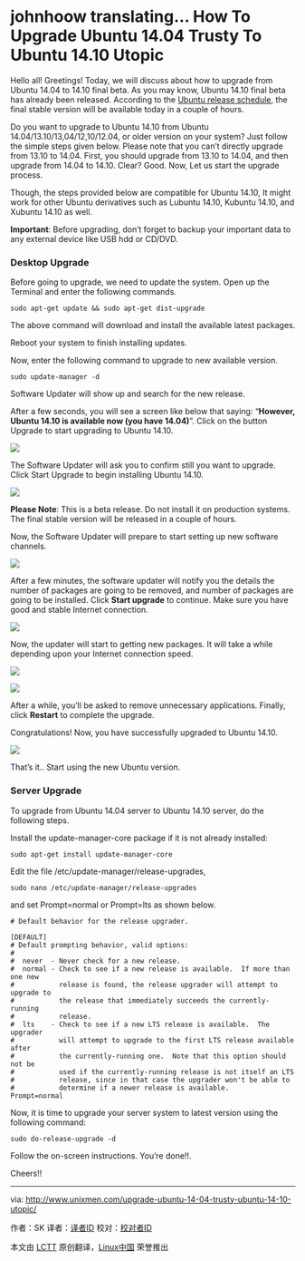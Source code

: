 johnhoow translating...
How To Upgrade Ubuntu 14.04 Trusty To Ubuntu 14.10 Utopic
================================================================================
Hello all! Greetings! Today, we will discuss about how to upgrade from Ubuntu 14.04 to 14.10 final beta. As you may know, Ubuntu 14.10 final beta has already been released. According to the [Ubuntu release schedule][1], the final stable version will be available today in a couple of hours.

Do you want to upgrade to Ubuntu 14.10 from Ubuntu 14.04/13.10/13,04/12,10/12.04, or older version on your system? Just follow the simple steps given below. Please note that you can’t directly upgrade from 13.10 to 14.04. First, you should upgrade from 13.10 to 14.04, and then upgrade from 14.04 to 14.10. Clear? Good. Now, Let us start the upgrade process.

Though, the steps provided below are compatible for Ubuntu 14.10, It might work for other Ubuntu derivatives such as Lubuntu 14.10, Kubuntu 14.10, and Xubuntu 14.10 as well.

**Important**: Before upgrading, don’t forget to backup your important data to any external device like USB hdd or CD/DVD.

### Desktop Upgrade ###

Before going to upgrade, we need to update the system. Open up the Terminal and enter the following commands.

    sudo apt-get update && sudo apt-get dist-upgrade

The above command will download and install the available latest packages.

Reboot your system to finish installing updates.

Now, enter the following command to upgrade to new available version.

    sudo update-manager -d

Software Updater will show up and search for the new release.

After a few seconds, you will see a screen like below that saying: “**However, Ubuntu 14.10 is available now (you have 14.04)**”. Click on the button Upgrade to start upgrading to Ubuntu 14.10.

![](http://180016988.r.cdn77.net/wp-content/uploads/2014/10/Software-Updater_001.png)

The Software Updater will ask you to confirm still you want to upgrade. Click Start Upgrade to begin installing Ubuntu 14.10.

![](http://180016988.r.cdn77.net/wp-content/uploads/2014/10/Release-Notes_002.png)

**Please Note**: This is a beta release. Do not install it on production systems. The final stable version will be released in a couple of hours.

Now, the Software Updater will prepare to start setting up new software channels.

![](http://180016988.r.cdn77.net/wp-content/uploads/2014/10/Distribution-Upgrade_003.png)

After a few minutes, the software updater will notify you the details the number of packages are going to be removed, and number of packages are going to be installed. Click **Start upgrade** to continue. Make sure you have good and stable Internet connection.

![](http://180016988.r.cdn77.net/wp-content/uploads/2014/10/Untitled-window_004.png)

Now, the updater will start to getting new packages. It will take a while depending upon your Internet connection speed.

![](http://180016988.r.cdn77.net/wp-content/uploads/2014/10/Distribution-Upgrade_005.png)

![](http://180016988.r.cdn77.net/wp-content/uploads/2014/10/Distribution-Upgrade_001.png)

After a while, you’ll be asked to remove unnecessary applications. Finally, click **Restart** to complete the upgrade.

Congratulations! Now, you have successfully upgraded to Ubuntu 14.10.

![](http://180016988.r.cdn77.net/wp-content/uploads/2014/10/Details_002.png)

That’s it.. Start using the new Ubuntu version.

### Server Upgrade ###

To upgrade from Ubuntu 14.04 server to Ubuntu 14.10 server, do the following steps.

Install the update-manager-core package if it is not already installed:

    sudo apt-get install update-manager-core

Edit the file /etc/update-manager/release-upgrades,

    sudo nano /etc/update-manager/release-upgrades

and set Prompt=normal or Prompt=lts as shown below.

    # Default behavior for the release upgrader.
    
    [DEFAULT]
    # Default prompting behavior, valid options:
    #
    #  never  - Never check for a new release.
    #  normal - Check to see if a new release is available.  If more than one new
    #           release is found, the release upgrader will attempt to upgrade to
    #           the release that immediately succeeds the currently-running
    #           release.
    #  lts    - Check to see if a new LTS release is available.  The upgrader
    #           will attempt to upgrade to the first LTS release available after
    #           the currently-running one.  Note that this option should not be
    #           used if the currently-running release is not itself an LTS
    #           release, since in that case the upgrader won't be able to
    #           determine if a newer release is available.
    Prompt=normal

Now, it is time to upgrade your server system to latest version using the following command:

    sudo do-release-upgrade -d

Follow the on-screen instructions. You’re done!!.

Cheers!!

--------------------------------------------------------------------------------

via: http://www.unixmen.com/upgrade-ubuntu-14-04-trusty-ubuntu-14-10-utopic/

作者：SK
译者：[译者ID](https://github.com/译者ID)
校对：[校对者ID](https://github.com/校对者ID)

本文由 [LCTT](https://github.com/LCTT/TranslateProject) 原创翻译，[Linux中国](http://linux.cn/) 荣誉推出

[1]:https://wiki.ubuntu.com/UtopicUnicorn/ReleaseSchedule
